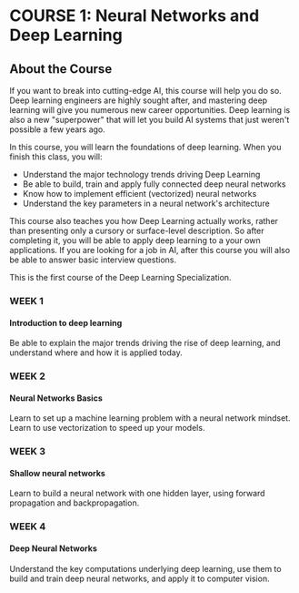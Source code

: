 # COURSE 1: Neural Networks and Deep Learning

## About the Course
If you want to break into cutting-edge AI, this course will help you do so. Deep learning engineers are highly sought after, and mastering deep learning will give you numerous new career opportunities. Deep learning is also a new "superpower" that will let you build AI systems that just weren't possible a few years ago. 

In this course, you will learn the foundations of deep learning. When you finish this class, you will:
- Understand the major technology trends driving Deep Learning
- Be able to build, train and apply fully connected deep neural networks 
- Know how to implement efficient (vectorized) neural networks 
- Understand the key parameters in a neural network's architecture 

This course also teaches you how Deep Learning actually works, rather than presenting only a cursory or surface-level description. So after completing it, you will be able to apply deep learning to a your own applications. If you are looking for a job in AI, after this course you will also be able to answer basic interview questions. 

This is the first course of the Deep Learning Specialization.

### WEEK 1
#### Introduction to deep learning
Be able to explain the major trends driving the rise of deep learning, and understand where and how it is applied today.

### WEEK 2
#### Neural Networks Basics
Learn to set up a machine learning problem with a neural network mindset. Learn to use vectorization to speed up your models.

### WEEK 3
#### Shallow neural networks
Learn to build a neural network with one hidden layer, using forward propagation and backpropagation.

### WEEK 4
#### Deep Neural Networks
Understand the key computations underlying deep learning, use them to build and train deep neural networks, and apply it to computer vision.
